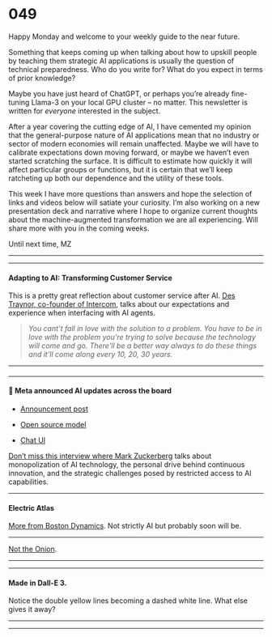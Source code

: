 # 049

Happy Monday and welcome to your weekly guide to the near future.

Something that keeps coming up when talking about how to upskill people by teaching them strategic AI applications is usually the question of technical preparedness. Who do you write for? What do you expect in terms of prior knowledge?

Maybe you have just heard of ChatGPT, or perhaps you’re already fine-tuning Llama-3 on your local GPU cluster – no matter. This newsletter is written for _everyone_ interested in the subject.

After a year covering the cutting edge of AI, I have cemented my opinion that the general-purpose nature of AI applications mean that no industry or sector of modern economies will remain unaffected. Maybe we will have to calibrate expectations down moving forward, or maybe we haven’t even started scratching the surface. It is difficult to estimate how quickly it will affect particular groups or functions, but it is certain that we’ll keep ratcheting up both our dependence and the utility of these tools.

This week I have more questions than answers and hope the selection of links and videos below will satiate your curiosity. I’m also working on a new presentation deck and narrative where I hope to organize current thoughts about the machine-augmented transformation we are all experiencing. Will share more with you in the coming weeks.

Until next time,
MZ

* * *

* * *

#### Adapting to AI: Transforming Customer Service

This is a pretty great reflection about customer service after AI. [Des Traynor, co-founder of Intercom](https://www.youtube.com/watch?v=qiWV0T0qbeY), talks about our expectations and experience when interfacing with AI agents.

> _You cant’t fall in love with the solution to a problem. You have to be in love with the problem you're trying to solve because the technology will come and go. There'll be a better way always to do these things and it'll come along every 10, 20, 30 years._

* * *

####

* * *

#### 🦙 Meta announced AI updates across the board

* [Announcement post](https://about.fb.com/news/2024/04/meta-ai-assistant-built-with-llama-3/)

* [Open source model](https://llama.meta.com/llama3/)

* [Chat UI](https://www.meta.ai)

[Don’t miss this interview where Mark Zuckerberg](https://youtu.be/bc6uFV9CJGg) talks about monopolization of AI technology, the personal drive behind continuous innovation, and the strategic challenges posed by restricted access to AI capabilities.

* * *

#### Electric Atlas

[More from Boston Dynamics](https://bostondynamics.com/blog/electric-new-era-for-atlas/). Not strictly AI but probably soon will be.

* * *

[Not the Onion](https://www.firstpost.com/tech/germany-wants-its-robots-to-be-good-christians-take-sundays-off-from-work-13757406.html).

* * *

* * *

#### Made in Dall-E 3.

Notice the double yellow lines becoming a dashed white line. What else gives it away?

* * *

* * *